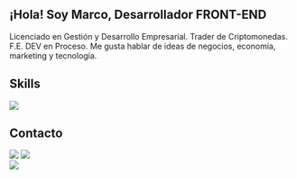 ## ¡Hola! Soy Marco, Desarrollador FRONT-END

<p>Licenciado en Gestión y Desarrollo Empresarial. Trader de Criptomonedas. F.E. DEV en Proceso. Me gusta hablar de ideas de negocios, economía, marketing y tecnología.</p>

<h2>Skills</h2>

<div>
<img src="https://skillicons.dev/icons?i=react,js,html,css,nodejs,py,github,vercel,bootstrap,wordpress,ps,ai,ae,figma,perline=14">
</div>

<h2>Contacto</h2>
<a  href="https://www.linkedin.com/in/marcooravila/"  target="blank"><img  src="https://skillicons.dev/icons?i=linkedin"></a>  <a  href="mailto:marcooravila@gmail.com"  target="blank"><img  src="https://skillicons.dev/icons?i=gmail"></a>

<div>
<img src="https://aqiveo.com/wp-content/uploads/2021/05/Territorio-Bitcoin_Logo.png" align="center">
</div>
